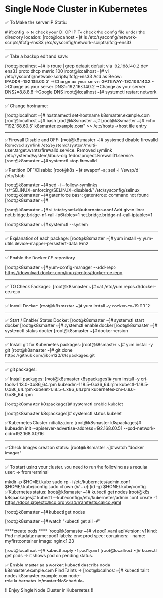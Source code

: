 <h1> Single Node Cluster in Kubernetes</h1>
✅ To Make the server IP Static:
<p># ifconfig 				-> to check your DHCP IP
To check the config file under the directory location: 
[root@localhost ~]# ls /etc/sysconfig/network-scripts/ifcfg-ens33 
/etc/sysconfig/network-scripts/ifcfg-ens33</p>
<hr>
✅  Take a backup edit and save: <p>
[root@localhost ~]# ip route | grep default
default via 192.168.140.2 dev ens33 proto dhcp metric 100
[root@localhost ~]# vi /etc/sysconfig/network-scripts/ifcfg-ens33
Add as Below:
IPADDR=192.168.60.51 		->Change as your server
GATEWAY=192.168.140.2		->Change as your server
DNS1=192.168.140.2 		->Change as your server
DNS2=8.8.8.8				->Google DNS
[root@localhost ~]# systemctl restart network
  <hr>
✅ Change hostname:
<p></p>[root@localhost ~]# hostnamectl set-hostname k8smaster.example.com
[root@localhost ~]# bash
[root@k8smaster ~]# 
[root@k8smaster ~]# echo "192.168.60.51 k8smaster.example.com" >> /etc/hosts  	->host file entry.</p>
  <hr>
<p>
✅Firewall Disable and OFF:
[root@k8smaster ~]# systemctl disable firewalld
Removed symlink /etc/systemd/system/multi-user.target.wants/firewalld.service.
Removed symlink /etc/systemd/system/dbus-org.fedoraproject.FirewallD1.service.
[root@k8smaster ~]# systemctl stop firewalld
</p>
✅Partition OFF/Disable: 
[root@k8s ~]# swapoff -a; sed -i '/swap/d' /etc/fstab

[root@k8smaster ~]# sed -i --follow-symlinks 's/^SELINUX=enforcing/SELINUX=disabled/' /etc/sysconfig/selinux
[root@k8smaster ~]# gatenforce
bash: gatenforce: command not found
[root@k8smaster ~]# 

[root@k8smaster ~]# vi /etc/sysctl.d/kubernetes.conf
Add given line:
net.bridge.bridge-nf-call-ip6tables=1
net.bridge.bridge-nf-call-iptables=1

[root@k8smaster ~]# systemctl --system
 <hr>
✅ Explanation of each package:
[root@k8smaster ~]# yum install -y yum-utils device-mapper-persistent-data lvm2 
 <hr>
✅ Enable the Docker CE repository

[root@k8smaster ~]# yum-config-manager --add-repo https://download.docker.com/linux/centos/docker-ce.repo
 <hr>
✅ TO Check Packages: 
[root@k8smaster ~]# cat /etc/yum.repos.d/docker-ce.repo
 <hr>
✅ Install Docker:  
[root@k8smaster ~]# yum install -y docker-ce-19.03.12
 <hr>
✅ Start / Enable/ Status Docker:  
[root@k8smaster ~]# systemctl start docker
[root@k8smaster ~]# systemctl enable docker
[root@k8smaster ~]# systemctl status docker
[root@k8smaster ~]# docker version
 <hr>
✅ Install git for Kubernetes packages: 
[root@k8smaster ~]# yum install -y git
[root@k8smaster ~]# git clone https://github.com/jibon122/k8spackages.git 
 <hr>
✅ git packages: 

✅ Install packages: 
[root@k8smaster k8spackages]# yum install -y cri-tools-1.13.0-0.x86_64.rpm kubeadm-1.18.5-0.x86_64.rpm kubectl-1.18.5-0.x86_64.rpm kubelet-1.18.5-0.x86_64.rpm kubernetes-cni-0.8.6-0.x86_64.rpm

[root@k8smaster k8spackages]# systemctl enable kubelet

[root@k8smaster k8spackages]# systemctl status kubelet 

✅Kubernetes Cluster initialization: 
[root@k8smaster k8spackages]# kubeadm init --apiserver-advertise-address=192.168.60.51 --pod-network-cidr=192.168.0.0/16
 <hr>
✅Check Images creation status: 
[root@k8smaster ~]# watch "docker images"
 <hr>
✅ To start using your cluster, you need to run the following as a regular user: -> from terminal:

  mkdir -p $HOME/.kube
  sudo cp -i /etc/kubernetes/admin.conf $HOME/.kube/config
  sudo chown $(id -u):$(id -g) $HOME/.kube/config
✅Kubernetes status:
[root@k8smaster ~]# kubectl get nodes
[root@k8s k8spackages]# kubectl --kubeconfig=/etc/kubernetes/admin.conf create -f https://docs.projectcalico.org/v3.14/manifests/calico.yaml


[root@k8smaster ~]# kubectl get nodes

[root@k8smaster ~]# watch  "kubectl get all -A"

****create pods ****
[root@k8smaster ~]# vi pod1.yaml 
apiVersion: v1
kind: Pod
metadata:
  name: pod1
  labels:
    env: prod
spec:
  containers:
    - name: myfirstcontainer
      image: nginx:1.23

[root@localhost ~]# kubectl apply -f pod1.yaml
[root@localhost ~]# kubectl get pods 	-> it shows pod on pending status.

✅ Enable master as a worker: 
kubectl  describe node k8smaster.example.com 
Find Taints -> 
[root@localhost ~]#  kubectl taint nodes k8smaster.example.com node-role.kubernetes.io/master:NoSchedule-

!! Enjoy Single Node Cluster in Kubernetes !!
